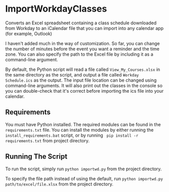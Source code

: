 # ImportWorkdayClasses
Converts an Excel spreadsheet containing a class schedule downloaded from Workday to an iCalendar file that you can import into any calendar app (for example, Outlook) 

I haven't added much in the way of customization. So far, you can change the number of minutes before the event you want a reminder and the time zone. You can also specify the path to the Excel file by including it as a command-line argument.

By default, the Python script will read a file called `View_My_Courses.xlsx` in the same directory as the script, and output a file called `Workday Schedule.ics` as the output. The input file location can be changed using command-line arguments. It will also print out the classes in the console so you can double-check that it's correct before importing the ics file into your calendar.

## Requirements
You must have Python installed. The required modules can be found in the `requirements.txt` file.
You can install the modules by either running the `install_requirements.bat` script, or by running `
pip install -r requirements.txt` from project directory.

## Running The Script
To run the script, simply run `python importwd.py` from the project directory.

To specify the file path instead of using the default, run `python importwd.py path/to/excel/file.xlsx` from the project directory.

